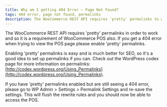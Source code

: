 ```yaml
---
title: Why am I getting 404 Error – Page Not Found?
tags: 404 error, page not found, permalinks
description: The WooCommerce REST API requires 'pretty' permalinks to work correctly.
---
```


The WooCommerce REST API requires 'pretty' permalinks in order to work and so it is a requirement of WooCommerce POS also. If you get a 404 error when trying to view the POS page please enable 'pretty' permalinks. 

Enabling 'pretty' permalinks is easy and is much better for SEO, so it's a good idea to set up permalinks if you can. Check out the WordPress codex page for more information on permalinks: [http://codex.wordpress.org/Using_Permalinks](http://codex.wordpress.org/Using_Permalinks).

If you have 'pretty' permalinks enabled but are still seeing a 404 error, please go to WP Admin > Settings > Permalink Settings and re-save the settings. This will flush the rewrite rules and you should now be able to access the POS.